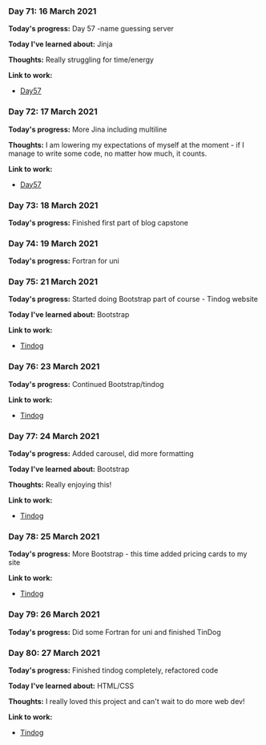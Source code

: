 
### Day 71: 16 March 2021
**Today's progress:** Day 57 -name guessing server

**Today I've learned about:** Jinja

**Thoughts:** Really struggling for time/energy

**Link to work:**

* [Day57](https://github.com/bethpritchard/100DaysOfCodeBootcamp/blob/master/Day57)



### Day 72: 17 March 2021
**Today's progress:** More Jina including multiline

**Thoughts:** I am lowering my expectations of myself at the moment - if I manage to write some code, no matter how much, it counts.

**Link to work:**

* [Day57](https://github.com/bethpritchard/100DaysOfCodeBootcamp/blob/master/Day57)



### Day 73: 18 March 2021
**Today's progress:** Finished first part of blog capstone


### Day 74: 19 March 2021
**Today's progress:** Fortran for uni



### Day 75: 21 March 2021
**Today's progress:** Started doing Bootstrap part of course - Tindog website

**Today I've learned about:** Bootstrap

**Link to work:**

* [Tindog](https://github.com/bethpritchard/Web-Development/tree/main/TinDog)



### Day 76: 23 March 2021
**Today's progress:** Continued Bootstrap/tindog

**Link to work:**

* [Tindog](https://github.com/bethpritchard/Web-Development/tree/main/TinDog)



### Day 77: 24 March 2021
**Today's progress:** Added carousel, did more formatting

**Today I've learned about:** Bootstrap

**Thoughts:** Really enjoying this!

**Link to work:**

* [Tindog](https://github.com/bethpritchard/Web-Development/tree/main/TinDog)



### Day 78: 25 March 2021
**Today's progress:** More Bootstrap - this time added pricing cards to my site

**Link to work:**

* [Tindog](https://github.com/bethpritchard/Web-Development/tree/main/TinDog)



### Day 79: 26 March 2021
**Today's progress:** Did some Fortran for uni and finished TinDog




### Day 80: 27 March 2021
**Today's progress:** Finished tindog completely, refactored code

**Today I've learned about:** HTML/CSS

**Thoughts:** I really loved this project and can't wait to do more web dev!

**Link to work:**

* [Tindog](https://github.com/bethpritchard/Web-Development/tree/main/TinDog)
